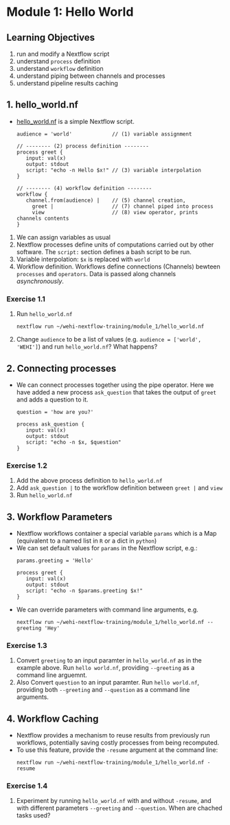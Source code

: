 # Module 1: Hello World

## Learning Objectives
1. run and modify a Nextflow script
2. understand `process` definition
4. understand `workflow` definition
5. understand piping between channels and processes
6. understand pipeline results caching

## 1. hello_world.nf

* [hello_world.nf](hello_world.nf) is a simple Nextflow script.
   ```nextflow
   audience = 'world'             // (1) variable assignment

   // -------- (2) process definition --------
   process greet {
      input: val(x)
      output: stdout
      script: "echo -n Hello $x!" // (3) variable interpolation
   }

   // -------- (4) workflow definition --------
   workflow {
      channel.from(audience) |    // (5) channel creation, 
        greet |                   // (7) channel piped into process
        view                      // (8) view operator, prints channels contents
   }
   ```
1. We can assign variables as usual
2. Nextflow processes define units of computations carried out by other software. The `script:` section defines a bash script to be run.
3. Variable interpolation: `$x` is replaced with `world`
4. Workflow definition. Workflows define connections (Channels) bewteen `processes` and `operators`. Data is passed along channels *asynchronously*.
### **Exercise 1.1**
1. Run `hello_world.nf`
   ```
   nextflow run ~/wehi-nextflow-training/module_1/hello_world.nf
   ```
2. Change `audience` to be a list of values (e.g. `audience = ['world',  'WEHI']`) and run `hello_world.nf`? What happens?


## 2. Connecting processes
* We can connect processes together using the pipe operator. Here we have added a new process `ask_question` that takes the output of `greet` and adds a question to it.

   ```nextflow
   question = 'how are you?'

   process ask_question {
      input: val(x)
      output: stdout
      script: "echo -n $x, $question"
   }
   ```
### **Exercise 1.2**
1. Add the above process definition to `hello_world.nf`
2. Add `ask_question |` to the workflow definition between `greet |` and `view`
3. Run `hello_world.nf`

## 3. Workflow Parameters
* Nextflow workflows container a special variable `params` which is a Map (equivalent to a named list in `R` or a dict in `python`)
* We can set default values for `params` in the Nextflow script, e.g.:
   ```nextflow
   params.greeting = 'Hello'

   process greet {
      input: val(x)
      output: stdout
      script: "echo -n $params.greeting $x!"
   }
   ```
* We can override parameters with command line arguments, e.g.
   ```
   nextflow run ~/wehi-nextflow-training/module_1/hello_world.nf --greeting 'Hey'
   ```
### **Exercise 1.3**
1. Convert `greeting` to an input paramter in `hello_world.nf` as in the example above. Run `hello world.nf`, providing `--greeting` as a command line arguemnt.
2. Also Convert `question` to an input paramter. Run `hello world.nf`, providing both `--greeting` and `--question` as a command line arguments.

## 4. Workflow Caching
* Nextflow provides a mechanism to reuse results from previously run workflows, potentially saving costly processes from being recomputed.
* To use this feature, provide the `-resume` argument at the command line:
   ```
   nextflow run ~/wehi-nextflow-training/module_1/hello_world.nf -resume
   ```

### **Exercise 1.4**
1. Experiment by running `hello_world.nf` with and without `-resume`, and with different parameters `--greeting` and `--question`. When are chached tasks used?
